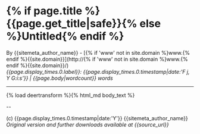 # {% if page.title %}{{page.get_title|safe}}{% else %}Untitled{% endif %}

By {{sitemeta_author_name}} - [{% if 'www' not in site.domain %}www.{% endif %}{{site.domain}}](http://{% if 'www' not in site.domain %}www.{% endif %}{{site.domain}}/)  
*{{page.display_times.0.label}}:  {{page.display_times.0.timestamp|date:'F j, Y  G:i:s'}} | {{page.body|wordcount}} words*

---

{% load deertransform %}{% html_md body_text %}

--

(c) {{page.display_times.0.timestamp|date:'Y'}} {{sitemeta_author_name}}  
*Original version and further downloads available at {{source_url}}*